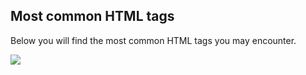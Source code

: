 ## Most common HTML tags
<!-- needs update -->

Below you will find the most common HTML tags you may encounter.

![](../../_assets/img/11_b_tags_html.jpg)